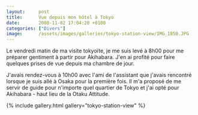 ```yaml
---
layout:     post
title:      Vue depuis mon hôtel à Tokyo
date:       2008-11-02 17:04:20 +0100
categories: ["Divers"]
image:      /assets/images/galleries/tokyo-station-view/IMG_1850.JPG
---
```


Le vendredi matin de ma visite tokyoïte, je me suis levé à 8h00 pour me préparer gentiment à partir pour Akihabara.
J'en ai profité pour faire quelques prises de vue depuis ma chambre de jour.

<!--more-->

J'avais rendez-vous à 10h00 avec l'ami de l'assistant que j'avais rencontré lorsque je suis allé à Osaka pour la
première fois. Il m'a proposé de me servir de guide pour n'importe quel quartier de Tokyo et j'ai opté pour
Akihabara - haut lieu de la Otaku Attitude.

{% include gallery.html gallery="tokyo-station-view" %}

